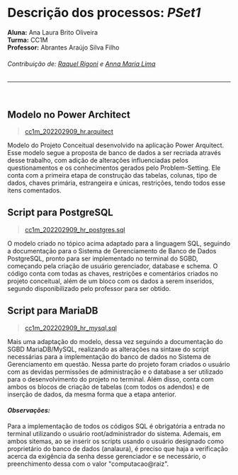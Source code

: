 </br>

# Descrição dos processos: *PSet1*

**Aluna:** Ana Laura Brito Oliveira </br>
**Turma:** CC1M </br>
**Professor:** Abrantes Araújo Silva Filho </br>

###### Contribuição de: [Raquel Rigoni](https://github.com/raqs-bot) e [Anna Maria Lima](https://github.com/Annmochii)

****
</br>

## Modelo no Power Architect
> [cc1m_202202909_hr.arquitect](https://github.com/aurahtml/uvv_bd_1_cc1m/blob/main/pset1/cc1m_202202909_hr.architect)
<p>Modelo do Projeto Conceitual desenvolvido na aplicação Power Arquitect. Esse modelo segue a proposta de banco de dados a ser recriada através desse trabalho, com adição de alterações influenciadas pelos questionamentos e os conhecimentos gerados pelo Problem-Setting. Ele conta com a primeira etapa de construção das tabelas, colunas, tipo de dados, chaves primária, estrangeira e únicas, restrições, tendo todos esse itens comentados.</p>

## Script para PostgreSQL
> [cc1m_202202909_hr_postgres.sql](https://github.com/aurahtml/uvv_bd_1_cc1m/blob/main/pset1/cc1m_202202909_hr_postgres.sql)
<p>O modelo criado no tópico acima adaptado para a linguagem SQL, seguindo a documentação para o Sistema de Gerenciamento de Banco de Dados PostgreSQL, pronto para ser implementado no terminal do SGBD, começando pela criação de usuário gerenciador, database e schema. O código conta com todas as chaves, restrições e comentários criados no projeto conceitual, além de um bloco com os dados a serem inseridos, segundo disponibilizado pelo professor para ser obtido.</p>

## Script para MariaDB
> [cc1m_202202909_hr_mysql.sql](https://github.com/aurahtml/uvv_bd_1_cc1m/blob/main/pset1/cc1m_202202909_hr_mysql.sql)
<p>Mais uma adaptação do modelo, dessa vez seguindo a documentação do SGBD MariaDB/MySQL, realizando as alterações na sintaxe do script necessárias para a implementação do banco de dados no Sistema de Gerenciamento em questão. Nessa parte do projeto foram criados o usuário com as devidas permissões de administração e o database a ser utilizado para o desenvolvimento do projeto no terminal. Além disso, conta com ambos os blocos de criação de tabelas (com todos os adendos) e de inserção de dados, da mesma forma que a etapa anterior. </p>

#### ***Observações:***
<p>Para a implementação de todos os códigos SQL é obrigatória a entrada no terminal utilizando o usuário root/administrador do sistema. Ademais, em ambos sitemas, ao se inserir os scripts usando o usuário designado como proprietário do banco de dados (analaura), é preciso que haja a verificação acerca da exigência da senha desse gerenciador e se necessário, o preenchimento dessa com o valor "computacao@raiz".</p>

</br>
